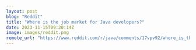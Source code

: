 ```yaml
---
layout: post
blog: "Reddit"
title: "Where is the job market for Java developers?"
date: 2023-11-15T09:20:14Z
image: images/reddit.png
remote_url: "https://www.reddit.com/r/java/comments/17vpv92/where_is_the_job_market_for_java_developers/"
---
```

